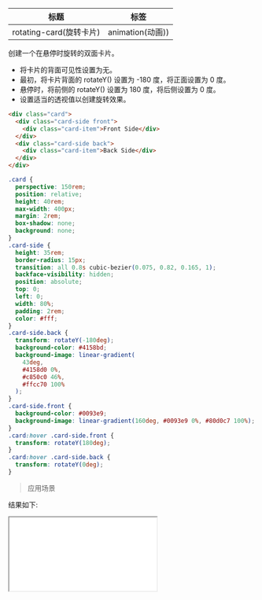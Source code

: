 | 标题                    | 标签             |
| ----------------------- | ---------------- |
| rotating-card(旋转卡片) | animation(动画)) |

创建一个在悬停时旋转的双面卡片。

- 将卡片的背面可见性设置为无。
- 最初，将卡片背面的 rotateY() 设置为 -180 度，将正面设置为 0 度。
- 悬停时，将前侧的 rotateY() 设置为 180 度，将后侧设置为 0 度。
- 设置适当的透视值以创建旋转效果。

```html
<div class="card">
  <div class="card-side front">
    <div class="card-item">Front Side</div>
  </div>
  <div class="card-side back">
    <div class="card-item">Back Side</div>
  </div>
</div>
```

```css
.card {
  perspective: 150rem;
  position: relative;
  height: 40rem;
  max-width: 400px;
  margin: 2rem;
  box-shadow: none;
  background: none;
}
.card-side {
  height: 35rem;
  border-radius: 15px;
  transition: all 0.8s cubic-bezier(0.075, 0.82, 0.165, 1);
  backface-visibility: hidden;
  position: absolute;
  top: 0;
  left: 0;
  width: 80%;
  padding: 2rem;
  color: #fff;
}
.card-side.back {
  transform: rotateY(-180deg);
  background-color: #4158bd;
  background-image: linear-gradient(
    43deg,
    #4158d0 0%,
    #c850c0 46%,
    #ffcc70 100%
  );
}
.card-side.front {
  background-color: #0093e9;
  background-image: linear-gradient(160deg, #0093e9 0%, #80d0c7 100%);
}
.card:hover .card-side.front {
  transform: rotateY(180deg);
}
.card:hover .card-side.back {
  transform: rotateY(0deg);
}
```

> 应用场景

<div class="code-editor" data-url="codes/css/html/rotating-card.html" data-language="html"></div>

结果如下:

<iframe src="codes/css/html/rotating-card.html"></iframe>

